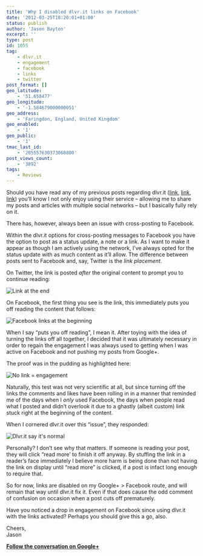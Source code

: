 ```yaml
---
title: 'Why I disabled dlvr.it links on Facebook'
date: '2012-03-25T18:20:01+01:00'
status: publish
author: 'Jason Bayton'
excerpt: ''
type: post
id: 1055
tag:
    - dlvr.it
    - engagement
    - facebook
    - links
    - twitter
post_format: []
geo_latitude:
    - '51.658477'
geo_longitude:
    - '-1.584679000000051'
geo_address:
    - 'Faringdon, England, United Kingdom'
geo_enabled:
    - '1'
geo_public:
    - '1'
tmac_last_id:
    - '205557630373068800'
post_views_count:
    - '3892'
tags:
    - Reviews
---
```

Should you have read any of my previous posts regarding dlvr.it ([link](/2011/08/push-your-google-posts-to-twitter-and-facebook/ "Push your Google+ posts to Twitter and Facebook"), [link](/2011/05/pushing-buzz-to-twitter-with-dlvr-it/ "Pushing Buzz to Twitter with dlvr.it"), [link](/2011/05/managing-your-social-outreach-with-dlvr-it/ "Managing your social outreach with dlvr.it")) you’ll know I not only enjoy using their service – allowing me to share my posts and articles with multiple social networks – but I basically fully rely on it.

There has, however, always been an issue with cross-posting to Facebook.

Within the dlvr.it options for cross-posting messages to Facebook you have the option to post as a status update, a note or a link. As I want to make it appear as though I am actively using the network, I’ve always opted for the status update with as much content as it’ll allow. The difference between posts sent to Facebook and, say, Twitter is the *link placement*.

On Twitter, the link is posted *after* the original content to prompt you to continue reading:

![Link at the end](https://cdn.bayton.org/uploads/2012/03/Capture1.png "Twitter")

On Facebook, the first thing you see is the link, this immediately puts you off reading the content that follows:

![Facebook links at the beginning](https://cdn.bayton.org/uploads/2012/03/Capture2.png "Facebook fail")

When I say “puts you off reading”, I mean it. After toying with the idea of turning the links off all together, I decided that it was ultimately necessary in order to regain the engagement I was always used to getting when I was active on Facebook and not pushing my posts from Google+.

The proof was in the pudding as highlighted here:

![No link = engagement](https://cdn.bayton.org/uploads/2012/03/Capture3.png "Facebook Win")

Naturally, this test was not very scientific at all, but since turning off the links the comments and likes have been rolling in in a manner that reminded me of the days when I *only* used Facebook, the days when people read what I posted and didn’t overlook it due to a ghastly (albeit custom) link stuck right at the beginning of the content.

When I cornered dlvr.it over this “issue”, they responded:

![Dlvr.it say it's normal](https://cdn.bayton.org/uploads/2012/03/Capture4.png "Dlvr.it response")

Personally? I don’t see why that matters. If someone is reading your post, they will click “read more’ to finish it off anyway. By stuffing the link in a reader’s face immediately I believe more harm is being done than not having the link on display until “read more” is clicked, if a post is infact long enough to require that.

So for now, links are disabled on my Google+ &gt; Facebook route, and will remain that way until dlvr.it fix it. Even if that does cause the odd comment of confusion on occasion when a post cuts off prematurely.

Have you noticed a drop in engagement on Facebook since using dlvr.it with the links activated? Perhaps you should give this a go, also.

Cheers,  
Jason

**[Follow the conversation on Google+](https://plus.google.com/105616249858609350212/posts/QkQXyF6682z "Why I disabled dlvr.it links on Facebook")**